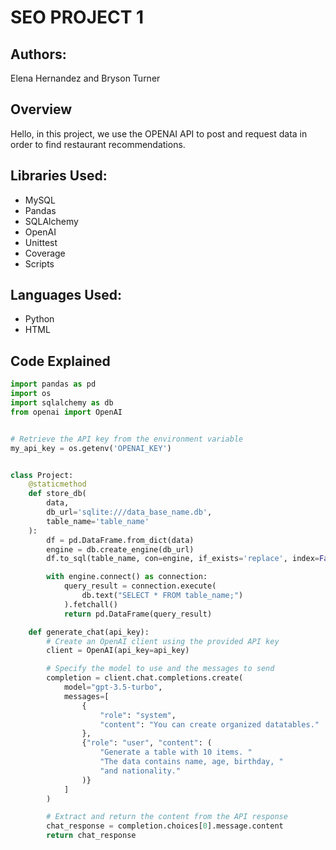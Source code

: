 # SEO PROJECT 1

## Authors:
Elena Hernandez and Bryson Turner

## Overview

Hello, in this project, we use the OPENAI API to post and request data in order to find restaurant recommendations.

## Libraries Used:

- MySQL
- Pandas
- SQLAlchemy
- OpenAI
- Unittest
- Coverage
- Scripts

## Languages Used:

- Python
- HTML

## Code Explained

```python
import pandas as pd
import os
import sqlalchemy as db
from openai import OpenAI


# Retrieve the API key from the environment variable
my_api_key = os.getenv('OPENAI_KEY')


class Project:
    @staticmethod
    def store_db(
        data,
        db_url='sqlite:///data_base_name.db',
        table_name='table_name'
    ):
        df = pd.DataFrame.from_dict(data)
        engine = db.create_engine(db_url)
        df.to_sql(table_name, con=engine, if_exists='replace', index=False)

        with engine.connect() as connection:
            query_result = connection.execute(
                db.text("SELECT * FROM table_name;")
            ).fetchall()
            return pd.DataFrame(query_result)

    def generate_chat(api_key):
        # Create an OpenAI client using the provided API key
        client = OpenAI(api_key=api_key)

        # Specify the model to use and the messages to send
        completion = client.chat.completions.create(
            model="gpt-3.5-turbo",
            messages=[
                {
                    "role": "system",
                    "content": "You can create organized datatables."
                },
                {"role": "user", "content": (
                    "Generate a table with 10 items. "
                    "The data contains name, age, birthday, "
                    "and nationality."
                )}
            ]
        )

        # Extract and return the content from the API response
        chat_response = completion.choices[0].message.content
        return chat_response

